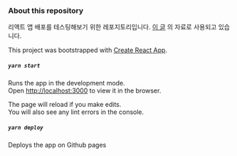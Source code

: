 ### About this repository
리액트 앱 배포를 테스팅해보기 위한 레포지토리입니다. 
[이 글](https://medium.com/@_diana_lee/react-react-router-%EC%A0%81%EC%9A%A9%ED%95%9C-react-%EC%95%B1%EC%9D%84-github-pages%EB%A1%9C-%EB%B0%B0%ED%8F%AC%ED%95%98%EB%8A%94-%EB%B2%95-5f6119c6a5d9) 의 자료로 사용되고 있습니다. 

This project was bootstrapped with [Create React App](https://github.com/facebook/create-react-app).

##### `yarn start`

Runs the app in the development mode.<br />
Open [http://localhost:3000](http://localhost:3000) to view it in the browser.

The page will reload if you make edits.<br />
You will also see any lint errors in the console.

##### `yarn deploy`
Deploys the app on Github pages

